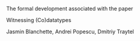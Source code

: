 The formal development associated with the paper

Witnessing (Co)datatypes

Jasmin Blanchette, Andrei Popescu, Dmitriy Traytel
